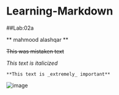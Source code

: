 # Learning-Markdown

##Lab:02a

** mahmood alashqar **

~~This was mistaken text~~

*This text is italicized*

	**This text is _extremely_ important**
  
  ![image](https://user-images.githubusercontent.com/51448304/109624242-a6b8fb00-7b46-11eb-8fd3-e82f6caa9467.png)
